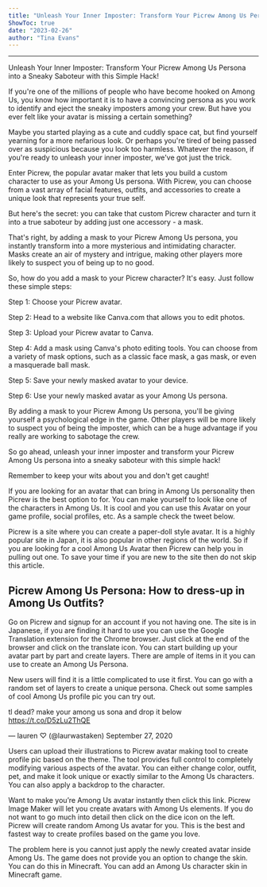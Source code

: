 ```yaml
---
title: "Unleash Your Inner Imposter: Transform Your Picrew Among Us Persona into a Sneaky Saboteur with this Simple Hack!"
ShowToc: true 
date: "2023-02-26"
author: "Tina Evans"
---
```

*****
Unleash Your Inner Imposter: Transform Your Picrew Among Us Persona into a Sneaky Saboteur with this Simple Hack!

If you're one of the millions of people who have become hooked on Among Us, you know how important it is to have a convincing persona as you work to identify and eject the sneaky imposters among your crew. But have you ever felt like your avatar is missing a certain something?

Maybe you started playing as a cute and cuddly space cat, but find yourself yearning for a more nefarious look. Or perhaps you're tired of being passed over as suspicious because you look too harmless. Whatever the reason, if you're ready to unleash your inner imposter, we've got just the trick.

Enter Picrew, the popular avatar maker that lets you build a custom character to use as your Among Us persona. With Picrew, you can choose from a vast array of facial features, outfits, and accessories to create a unique look that represents your true self.

But here's the secret: you can take that custom Picrew character and turn it into a true saboteur by adding just one accessory - a mask.

That's right, by adding a mask to your Picrew Among Us persona, you instantly transform into a more mysterious and intimidating character. Masks create an air of mystery and intrigue, making other players more likely to suspect you of being up to no good.

So, how do you add a mask to your Picrew character? It's easy. Just follow these simple steps:

Step 1: Choose your Picrew avatar.

Step 2: Head to a website like Canva.com that allows you to edit photos.

Step 3: Upload your Picrew avatar to Canva.

Step 4: Add a mask using Canva's photo editing tools. You can choose from a variety of mask options, such as a classic face mask, a gas mask, or even a masquerade ball mask.

Step 5: Save your newly masked avatar to your device.

Step 6: Use your newly masked avatar as your Among Us persona.

By adding a mask to your Picrew Among Us persona, you'll be giving yourself a psychological edge in the game. Other players will be more likely to suspect you of being the imposter, which can be a huge advantage if you really are working to sabotage the crew.

So go ahead, unleash your inner imposter and transform your Picrew Among Us persona into a sneaky saboteur with this simple hack!

Remember to keep your wits about you and don't get caught!


If you are looking for an avatar that can bring in Among Us personality then Picrew is the best option to for. You can make yourself to look like one of the characters in Among Us. It is cool and you can use this Avatar on your game profile, social profiles, etc. As a sample check the tweet below.
 
Picrew is a site where you can create a paper-doll style avatar. It is a highly popular site in Japan, it is also popular in other regions of the world. So if you are looking for a cool Among Us Avatar then Picrew can help you in pulling out one. To save your time if you are new to the site then do not skip this article.
 
## Picrew Among Us Persona: How to dress-up in Among Us Outfits?
 
Go on Picrew and signup for an account if you not having one. The site is in Japanese, if you are finding it hard to use you can use the Google Translation extension for the Chrome browser. Just click at the end of the browser and click on the translate icon. You can start building up your avatar part by part and create layers. There are ample of items in it you can use to create an Among Us Persona.
 
New users will find it is a little complicated to use it first. You can go with a random set of layers to create a unique persona. Check out some samples of cool Among Us profile pic you can try out.
 

 
tl dead? make your among us sona and drop it below https://t.co/D5zLu2ThQE
 
— lauren ♡︎ (@laurwastaken) September 27, 2020
 
Users can upload their illustrations to Picrew avatar making tool to create profile pic based on the theme. The tool provides full control to completely modifying various aspects of the avatar. You can either change color, outfit, pet, and make it look unique or exactly similar to the Among Us characters. You can also apply a backdrop to the character.
 
Want to make you’re Among Us avatar instantly then click this link. Picrew Image Maker will let you create avatars with Among Us elements. If you do not want to go much into detail then click on the dice icon on the left. Picrew will create random Among Us avatar for you. This is the best and fastest way to create profiles based on the game you love.
 
The problem here is you cannot just apply the newly created avatar inside Among Us. The game does not provide you an option to change the skin. You can do this in Minecraft. You can add an Among Us character skin in Minecraft game.




